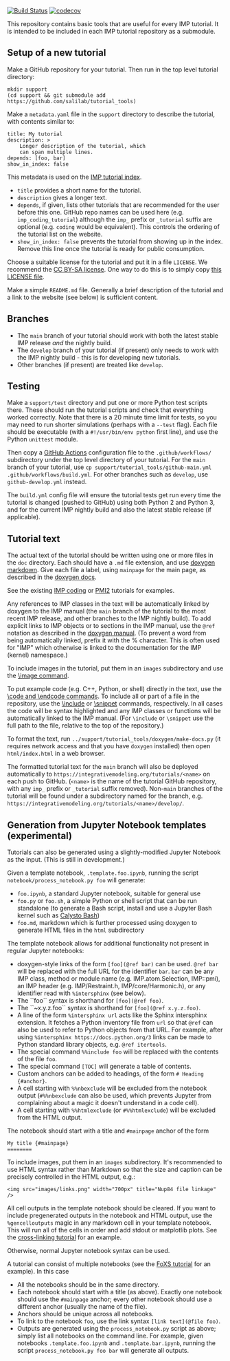 [![Build Status](https://github.com/salilab/tutorial_tools/workflows/build/badge.svg?branch=main)](https://github.com/salilab/tutorial_tools/actions?query=workflow%3Abuild)
[![codecov](https://codecov.io/gh/salilab/tutorial_tools/branch/main/graph/badge.svg)](https://codecov.io/gh/salilab/tutorial_tools)

This repository contains basic tools that are useful for every IMP
tutorial. It is intended to be included in each IMP tutorial repository
as a submodule.

## Setup of a new tutorial

Make a GitHub repository for your tutorial. Then run in the top level
tutorial directory:

    mkdir support
    (cd support && git submodule add https://github.com/salilab/tutorial_tools)

Make a `metadata.yaml` file in the `support` directory to describe the
tutorial, with contents similar to:

    title: My tutorial
    description: >
        Longer description of the tutorial, which
        can span multiple lines.
    depends: [foo, bar]
    show_in_index: false

This metadata is used on the
[IMP tutorial index](https://integrativemodeling.org/tutorials/).

 - `title` provides a short name for the tutorial.
 - `description` gives a longer text.
 - `depends`, if given, lists other tutorials that are recommended for the user
   before this one. GitHub repo names can be used here
   (e.g. `imp_coding_tutorial`) although the `imp_` prefix or `_tutorial`
   suffix are optional (e.g. `coding` would be equivalent). This controls
   the ordering of the tutorial list on the website.
 - `show_in_index: false` prevents the tutorial from showing up in the
   index. Remove this line once the tutorial is ready for public consumption.

Choose a suitable license for the tutorial and put it in a file `LICENSE`.
We recommend the
[CC BY-SA license](https://creativecommons.org/licenses/by-sa/4.0/). One way
to do this is to simply copy
[this LICENSE file](https://github.com/salilab/imp_coding_tutorial/blob/main/LICENSE).

Make a simple `README.md` file. Generally a brief description of the tutorial
and a link to the website (see below) is sufficient content.

## Branches

  - The `main` branch of your tutorial should work with both the latest stable
    IMP release *and* the nightly build.
  - The `develop` branch of your tutorial (if present) only needs to work with
    the IMP nightly build - this is for developing new tutorials.
  - Other branches (if present) are treated like `develop`.

## Testing

Make a `support/test` directory and put one or more Python test scripts
there. These should run the tutorial scripts and check that everything
worked correctly. Note that there is a 20 minute time limit for tests, so
you may need to run shorter simulations (perhaps with a `--test` flag).
Each file should
be executable (with a `#!/usr/bin/env python` first line), and use the
Python `unittest` module.

Then copy a [GitHub Actions](https://github.com/features/actions)
configuration file to the `.github/workflows/` subdirectory under the top level
directory of your tutorial. For the `main` branch of your tutorial, use
`cp support/tutorial_tools/github-main.yml .github/workflows/build.yml`.
For other branches such as `develop`, use `github-develop.yml` instead.

The `build.yml` config file will ensure the tutorial tests
get run every time the tutorial is changed (pushed to GitHub) using both
Python 2 and Python 3, and for the current IMP nightly build and also the
latest stable release (if applicable).

## Tutorial text

The actual text of the tutorial should be written using one or more
files in the `doc` directory. Each should have a `.md` file extension, and
use [doxygen markdown](http://www.doxygen.nl/manual/markdown.html).
Give each file a label, using `mainpage` for the main page, as described
in the [doxygen docs](http://www.doxygen.nl/manual/markdown.html#markdown_dox).

See the existing [IMP coding](https://github.com/salilab/imp_coding_tutorial/tree/main/doc)
or [PMI2](https://github.com/salilab/imp_tutorial/tree/pmi2/doc)
tutorials for examples.

Any references to IMP classes in the text will be automatically linked by
doxygen to the IMP manual (the `main` branch of the tutorial to the most
recent IMP release, and other branches to the IMP nightly build). To add
explicit links to IMP objects or to sections in the IMP manual, use
the `@ref` notation as described in the
[doxygen manual](http://www.doxygen.nl/manual/markdown.html#md_header_id).
(To prevent a word from being automatically linked, prefix it with the
% character. This is often used for "IMP" which otherwise is linked to
the documentation for the IMP (kernel) namespace.)

To include images in the tutorial, put them in an `images` subdirectory and use
the [\image command](http://www.doxygen.nl/manual/commands.html#cmdimage).

To put example code (e.g. C++, Python, or shell) directly in the text, use the
[\code and \endcode commands](http://www.doxygen.nl/manual/commands.html#cmdcode).
To include all or part of a file in the repository, use the
[\include](http://www.doxygen.nl/manual/commands.html#cmdinclude) or
[\snippet](http://www.doxygen.nl/manual/commands.html#cmdsnippet) commands,
respectively. In all cases the code will be syntax highlighted and any
IMP classes or functions will be automatically linked to the IMP manual.
(For `\include` or `\snippet` use the full path to the file, relative to
the top of the repository.)

To format the text, run `../support/tutorial_tools/doxygen/make-docs.py` (it
requires network access and that you have `doxygen` installed) then open
`html/index.html` in a web browser.

The formatted tutorial text for the `main` branch will also be deployed
automatically to `https://integrativemodeling.org/tutorials/<name>` on each
push to GitHub. (`<name>` is the name of the tutorial GitHub repository,
with any `imp_` prefix or `_tutorial` suffix removed). Non-`main` branches
of the tutorial will be found under a subdirectory named for the branch, e.g.
`https://integrativemodeling.org/tutorials/<name>/develop/`.

## Generation from Jupyter Notebook templates (experimental)

Tutorials can also be generated using a slightly-modified Jupyter Notebook
as the input. (This is still in development.)

Given a template notebook, `.template.foo.ipynb`, running the script
`notebook/process_notebook.py foo` will generate:
 - `foo.ipynb`, a standard Jupyter notebook, suitable for general use
 - `foo.py` or `foo.sh`, a simple Python or shell script that can be run
   standalone (to generate a Bash script, install and use a Jupyter Bash kernel
   such as [Calysto Bash](https://github.com/Calysto/calysto_bash))
 - `foo.md`, markdown which is further processed using doxygen to generate HTML
   files in the `html` subdirectory

The template notebook allows for additional functionality not present in
regular Jupyter notebooks:
 - doxygen-style links of the form `[foo](@ref bar)` can be used. `@ref bar`
   will be replaced with the full URL for the identifier `bar`. `bar` can
   be any IMP class, method or module name (e.g. IMP.atom.Selection, IMP::pmi),
   an IMP header (e.g. IMP/Restraint.h, IMP/core/Harmonic.h),
   or any identifier read with `%intersphinx` (see below).
 - The \`\`foo\`\` syntax is shorthand for `[foo](@ref foo)`.
 - The \`\`~x.y.z.foo\`\` syntax is shorthand for `[foo](@ref x.y.z.foo)`. 
 - A line of the form `%intersphinx url` acts like the Sphinx intersphinx
   extension. It fetches a Python inventory file from `url` so that `@ref`
   can also be used to refer to Python objects from that URL. For example,
   after using `%intersphinx https://docs.python.org/3` links can be made
   to Python standard library objects, e.g. `@ref itertools`.
 - The special command `%%include foo` will be replaced with the contents of
   the file `foo`.
 - The special command `[TOC]` will generate a table of contents.
 - Custom anchors can be added to headings, of the form
   `# Heading {#anchor}`.
 - A cell starting with `%%nbexclude` will be excluded from the notebook output
   (`#%%nbexclude` can also be used, which prevents Jupyter from complaining
   about a magic it doesn't understand in a code cell).
 - A cell starting with `%%htmlexclude` (or `#%%htmlexclude`) will be
   excluded from the HTML output.

The notebook should start with a title and `#mainpage` anchor of the form

    My title {#mainpage}
    ========

To include images, put them in an `images` subdirectory. 
It's recommended to use HTML syntax rather than Markdown so that the size and
caption can be precisely controlled in the HTML output, e.g.:

    <img src="images/links.png" width="700px" title="Nup84 file linkage" />

All cell outputs in the template notebook should be cleared. If you want to
include pregenerated outputs in the notebook and HTML output, use the
`%gencelloutputs` magic in any markdown cell in your template notebook. This
will run all of the cells in order and add stdout or matplotlib plots. See the
[cross-linking tutorial](https://github.com/salilab/cross_linking_tutorial)
for an example.

Otherwise, normal Jupyter notebook syntax can be used.

A tutorial can consist of multiple notebooks (see the
[FoXS tutorial](https://github.com/salilab/foxs_tutorial/) for an example).
In this case

 - All the notebooks should be in the same directory.
 - Each notebook should start with a title (as above). Exactly one notebook
   should use the `#mainpage` anchor; every other notebook should use
   a different anchor (usually the name of the file).
 - Anchors should be unique across all notebooks.
 - To link to the notebook `foo`, use the link syntax `[link text](@file foo)`.
 - Outputs are generated using the `process_notebook.py` script as above;
   simply list all notebooks on the command line. For example, given notebooks
   `.template.foo.ipynb` and `.template.bar.ipynb`, running
   the script `process_notebook.py foo bar` will generate all outputs.
